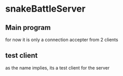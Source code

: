 # snakeBattleServer

## Main program
  for now it is only a connection accepter from 2 clients
  
## test client
  as the name implies, its a test client for the server
